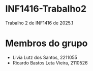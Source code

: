 # INF1416-Trabalho2
Trabalho 2 de INF1416 de 2025.1

# Membros do grupo
- Livia Lutz dos Santos, 2211055
- Ricardo Bastos Leta Vieira, 2110526
